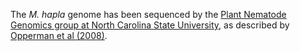 [//]: # (Created by ./bin/manage_files.pl from ./species/Meloidogyne_hapla/PRJNA29083/Meloidogyne_hapla_PRJNA29083.assembly.html on Thu Jun 11 13:44:46 2020)
The _M. hapla_ genome has been sequenced by the [Plant Nematode Genomics group at North Carolina State University](http://www.pngg.org/cbnp/index.php), as described by [Opperman et al (2008)](http://europepmc.org/abstract/MED/18809916).

